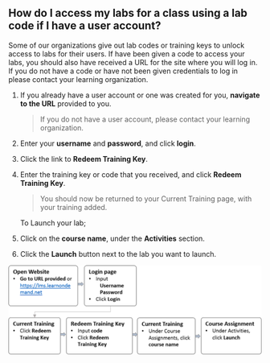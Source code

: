 ## How do I access my labs for a class using a lab code if I have a user account?

Some of our organizations give out lab codes or training keys to unlock access to labs for their users. If have been given a code to access your labs, you should also have received a URL for the site where you will log in.  If you do not have a code or have not been given credentials to log in please contact your learning organization.

1. If you already have a user account or one was created for you, **navigate to the URL** provided to you. 

    > If you do not have a user account, please contact your learning organization.

1. Enter your **username** and **password**, and click **login**.

1. Click the link to **Redeem Training Key**.

1. Enter the training key or code that you received, and click **Redeem Training Key**.

    > You should now be returned to your Current Training page, with your training added. 

    To Launch your lab;

1. Click on the **course name**, under the **Activities** section.

1. Click the **Launch** button next to the lab you want to launch. 

![How Do I Access My Labs For A Class Using A Lab Code If I Have A User Account?](../images/how-do-i-access-my-labs-for-a-class-using-a-lab-code-if-i-have-a-user-account.png)
